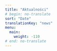 ```yaml
---
title: "Aktualności"
# begin: no-translate
sort: "Date"
translationKey: "news"
menu:
  main:
    weight: -110
# end: no-translate
---
```



